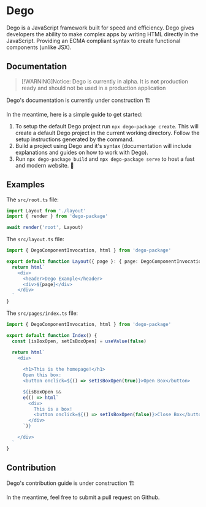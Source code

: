 # Dego

Dego is a JavaScript framework built for speed and efficiency. Dego gives developers the ability to make complex apps by writing HTML directly in the JavaScript. Providing an ECMA compliant syntax to create functional components (unlike JSX).

## Documentation

> [!WARNING]Notice:
> Dego is currently in alpha. It is **not** production ready and should not be used in a production application

Dego's documentation is currently under construction 🏗️

In the meantime, here is a simple guide to get started:

1. To setup the default Dego project run `npx dego-package create`. This will create a default Dego project in the current working directory. Follow the setup instructions generated by the command.
2. Build a project using Dego and it's syntax (documentation will include explanations and guides on how to work with Dego).
3. Run `npx dego-package build` and `npx dego-package serve` to host a fast and modern website. 🚀

## Examples

The `src/root.ts` file:

```ts
import Layout from './layout'
import { render } from 'dego-package'

await render('root', Layout)
```

The `src/layout.ts` file:

```ts
import { DegoComponentInvocation, html } from 'dego-package'

export default function Layout({ page }: { page: DegoComponentInvocation }) {
  return html`
    <div>
      <header>Dego Example</header>
      <div>${page}</div>
    </div>
  `
}
```

The `src/pages/index.ts` file:

```ts
import { DegoComponentInvocation, html } from 'dego-package'

export default function Index() {
  const [isBoxOpen, setIsBoxOpen] = useValue(false)

  return html`
    <div>
    
      <h1>This is the homepage!</h1>
      Open this box:
      <button onclick=${() => setIsBoxOpen(true)}>Open Box</button>

      ${isBoxOpen &&
      e(() => html`
        <div>
          This is a box!
          <button onclick=${() => setIsBoxOpen(false)}>Close Box</button>
        </div>
      `)}

    </div>
  `
}
```

## Contribution

Dego's contribution guide is under construction 🏗️

In the meantime, feel free to submit a pull request on Github.
